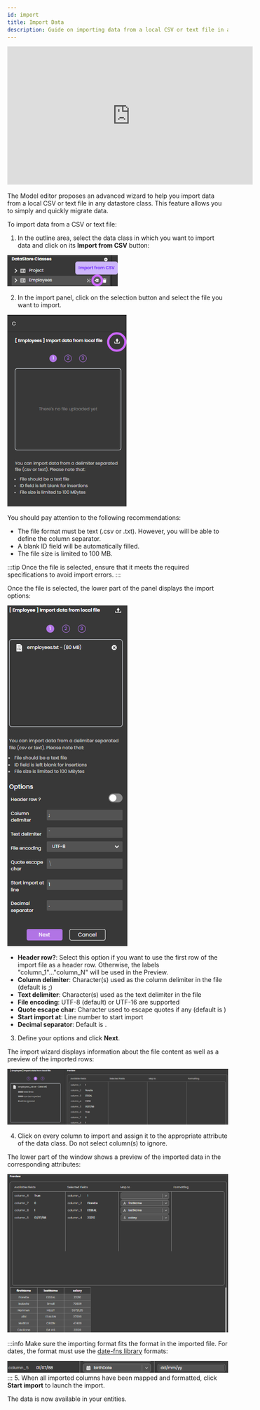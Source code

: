 ```yaml
---
id: import
title: Import Data
description: Guide on importing data from a local CSV or text file in any datastore class using an advanced wizard.
---
```


<iframe width="560" height="315" src="https://www.youtube-nocookie.com/embed/z_rRFbbm3YI?si=7HerOPXLziCwYWha&amp;controls=0" title="YouTube video player" frameborder="0" allow="accelerometer; autoplay; clipboard-write; encrypted-media; gyroscope; picture-in-picture; web-share" allowfullscreen></iframe>

The Model editor proposes an advanced wizard to help you import data from a local CSV or text file in any datastore class. This feature allows you to simply and quickly migrate data.

To import data from a CSV or text file:

1. In the outline area, select the data class in which you want to import data and click on its **Import from CSV** button:

![csv](img/import1.jpeg)

2. In the import panel, click on the selection button and select the file you want to import.

![csv](img/import2.jpeg)

You should pay attention to the following recommendations:

- The file format must be text (.csv or .txt). However, you will be able to define the column separator.
- A blank ID field will be automatically filled.
- The file size is limited to 100 MB.

:::tip
Once the file is selected, ensure that it meets the required specifications to avoid import errors.
:::

Once the file is selected, the lower part of the panel displays the import options:

![csv](img/import3.png)

- **Header row?**: Select this option if you want to use the first row of the import file as a header row. Otherwise, the labels "column_1"..."column_N" will be used in the Preview.
- **Column delimiter**: Character(s) used as the column delimiter in the file (default is ;)
- **Text delimiter**: Character(s) used as the text delimiter in the file
- **File encoding**: UTF-8 (default) or UTF-16 are supported
- **Quote escape char**: Character used to escape quotes if any (default is \)
- **Start import at**: Line number to start import
- **Decimal separator**: Default is .

3. Define your options and click **Next**.

The import wizard displays information about the file content as well as a preview of the imported rows:

![csv](img/import4.png)

4. Click on every column to import and assign it to the appropriate attribute of the data class.
   Do not select column(s) to ignore.

The lower part of the window shows a preview of the imported data in the corresponding attributes:

![csv](img/import5.png)

:::info
Make sure the importing format fits the format in the imported file. For dates, the format must use the [date-fns library](https://date-fns.org/v2.30.0/docs/format) formats:

![csv](img/import6.png)
::: 5. When all imported columns have been mapped and formatted, click **Start import** to launch the import.

The data is now available in your entities.
